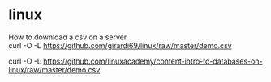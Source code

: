 # linux  
  
How to download a csv on a server  
curl -O -L https://github.com/girardi69/linux/raw/master/demo.csv  


curl -O -L https://github.com/linuxacademy/content-intro-to-databases-on-linux/raw/master/demo.csv
